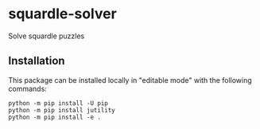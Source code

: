 # squardle-solver

Solve squardle puzzles

## Installation

This package can be installed locally in "editable mode" with the following commands:

```
python -m pip install -U pip
python -m pip install jutility
python -m pip install -e .
```
